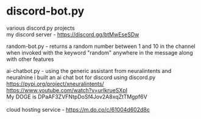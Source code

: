# discord-bot.py
various discord.py projects<br/>
my discord server - https://discord.gg/btMwEseSDw<br/>

random-bot.py - returns a random number between 1 and 10 in the channel when invoked with the keyword "random" anywhere in the message along with other features

ai-chatbot.py - using the generic assistant from neuralintents and neuralnine i built an ai chat bot for discord using discord.py<br/>
                https://pypi.org/project/xneuralintents/<br/>
                https://www.youtube.com/watch?v=urlkrueSXpI<br/>
                My DOGE is DPaAF3ZVFNtpDoSf4Jov2A8xqZtTMgpf6V<br/>
                <br/>
                cloud hosting service - https://m.do.co/c/61004d602d8c

